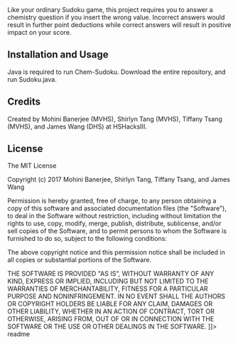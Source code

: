 <snippet>
  <content>
  <![CDATA[
# ${1:Sudo-Chem}

Like your ordinary Sudoku game, this project requires you to answer a chemistry question if you insert the wrong value. 
Incorrect answers would result in further point deductions while correct answers will result in positive impact on your score. 

## Installation and Usage

Java is required to run Chem-Sudoku. Download the entire repository, and run Sudoku.java. 

## Credits
Created by Mohini Banerjee (MVHS), Shirlyn Tang (MVHS), Tiffany Tsang (MVHS), and James Wang (DHS) at HSHacksIII. 
## License
The MIT License

Copyright (c) 2017 Mohini Banerjee, Shirlyn Tang, Tiffany Tsang, and James Wang

Permission is hereby granted, free of charge, to any person obtaining a copy
of this software and associated documentation files (the "Software"), to deal
in the Software without restriction, including without limitation the rights
to use, copy, modify, merge, publish, distribute, sublicense, and/or sell
copies of the Software, and to permit persons to whom the Software is
furnished to do so, subject to the following conditions:

The above copyright notice and this permission notice shall be included in
all copies or substantial portions of the Software.

THE SOFTWARE IS PROVIDED "AS IS", WITHOUT WARRANTY OF ANY KIND, EXPRESS OR
IMPLIED, INCLUDING BUT NOT LIMITED TO THE WARRANTIES OF MERCHANTABILITY,
FITNESS FOR A PARTICULAR PURPOSE AND NONINFRINGEMENT. IN NO EVENT SHALL THE
AUTHORS OR COPYRIGHT HOLDERS BE LIABLE FOR ANY CLAIM, DAMAGES OR OTHER
LIABILITY, WHETHER IN AN ACTION OF CONTRACT, TORT OR OTHERWISE, ARISING FROM,
OUT OF OR IN CONNECTION WITH THE SOFTWARE OR THE USE OR OTHER DEALINGS IN
THE SOFTWARE.
]]></content>
  <tabTrigger>readme</tabTrigger>
</snippet>

